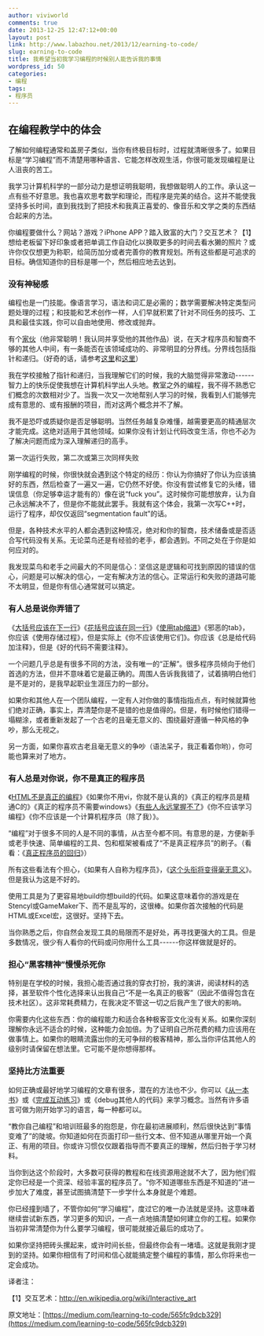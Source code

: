 ```yaml
---
author: viviworld
comments: true
date: 2013-12-25 12:47:12+00:00
layout: post
link: http://www.labazhou.net/2013/12/earning-to-code/
slug: earning-to-code
title: 我希望当初我学习编程的时候别人能告诉我的事情
wordpress_id: 50
categories:
- 编程
tags:
- 程序员
---
```


## 在编程教学中的体会  


了解如何编程通常和盖房子类似，当你有终极目标时，过程就清晰很多了。如果目标是“学习编程”而不清楚用哪种语言、它能怎样改观生活，你很可能发现编程是让人沮丧的苦工。

我学习计算机科学的一部分动力是想证明我聪明，我想做聪明人的工作。承认这一点有些不好意思。我也喜欢思考数学和理论，而程序是完美的结合。这并不能使我坚持多长时间，直到我找到了把技术和我真正喜爱的、像音乐和文学之类的东西结合起来的方法。

你编程要做什么？网站？游戏？iPhone APP？踏入致富的大门？交互艺术？【1】想给老板留下好印象或者把单调工作自动化以换取更多的时间去看水獭的照片？或许你仅仅想更为称职，给简历加分或者完善你的教育规划。所有这些都是可追求的目标。确信知道你的目标是哪一个，然后相应地去达到。

### 没有神秘感

编程也是一门技能。像语言学习，语法和词汇是必需的；数学需要解决特定类型问题处理的过程；和技能和艺术创作一样，人们早就积累了针对不同任务的技巧、工具和最佳实践，你可以自由地使用、修改或抛弃。

有个[家伙](http://www.joelonsoftware.com/articles/ThePerilsofJavaSchools.html)（他非常聪明！我认同并享受他的其他作品）说，在天才程序员和智商不够的其他人中间，有一条能否在该领域成功的、非常明显的分界线。分界线包括指针和递归。（好奇的话，请参考[这里](http://alumni.cs.ucr.edu/~pdiloren/C++_Pointers/)和[这里](http://alumni.cs.ucr.edu/~pdiloren/C++_Pointers/)）

我在学校接触了指针和递归，当我理解它们的时候，我的大脑觉得非常激动------智力上的快乐促使我想在计算机科学出人头地。教室之外的编程，我不得不熟悉它们概念的次数相对少了。当我一次又一次地帮别人学习的时候，我看到人们能够完成有意思的、或有报酬的项目，而对这两个概念并不了解。

我不是恐吓或质疑你是否足够聪明。当然任务越复杂难懂，越需要更高的精通层次才能完成。这绝对适用于其他领域。如果你没有计划让代码改变生活，你也不必为了解决问题而成为深入理解递归的高手。

第一次运行失败，第二次或第三次同样失败

刚学编程的时候，你很快就会遇到这个特定的经历：你认为你搞好了你认为应该搞好的东西，然后检查了一遍又一遍，它仍然不好使。你没有尝试修复它的头绪，错误信息（你足够幸运才能有的）像在说“fuck you”。这时候你可能想放弃，认为自己永远解决不了，但是你不能就此罢手。我就有这个体会，我第一次写C++时，运行了程序，却仅仅返回“segmentation fault”的话。

但是，各种技术水平的人都会遇到这种情况，绝对和你的智商，技术储备或是否适合写代码没有关系。无论菜鸟还是有经验的老手，都会遇到。不同之处在于你是如何应对的。

我发现菜鸟和老手之间最大的不同是信心：坚信这是逻辑和可找到原因的错误的信心，问题是可以解决的信心，一定有解决方法的信心。正常运行和失败的道路可能不太明显，但是你有信心通常就可以搞定。

### 有人总是说你弄错了

《[大括号应该在下一行](http://theprofoundprogrammer.com/page/17)》《[花括号应该在同一行](http://programmers.stackexchange.com/a/2782)》《[使用tab缩进](http://derkarl.org/why_to_tabs.html)》《邪恶的tab》，你应该《使用存储过程》，但是实际上《你不应该使用它们》。你应该《总是给代码加注释》，但是《好的代码不需要注释》。

一个问题几乎总是有很多不同的方法，没有唯一的“正解”。很多程序员倾向于他们首选的方法，但并不意味着它是最正确的。周围人告诉我我错了，试着搞明白他们是不是对的，是我早起职业生涯压力的一部分。

如果你和其他人在一个团队编程，一定有人对你做的事情指指点点，有时候就算他们绝对正确，事实上，弄清楚你是不是错的也是值得的。但是，有时候他们错得一塌糊涂，或者重新发起了一个古老的且毫无意义的、围绕最好遵循一种风格的争吵，那么无视之。

另一方面，如果你喜欢古老且毫无意义的争吵（语法呆子，我正看着你哟），你可能也算来对了地方。

### 有人总是对你说，你不是真正的程序员

《[HTML不是真正的编程](http://www.cs.tut.fi/~jkorpela/prog.html)》《如果你不用vi，你就不是认真的》《真正的程序员是精通C的》《真正的程序员不需要windows》《[有些人永远掌握不了](http://www.codinghorror.com/blog/2006/07/separating-programming-sheep-from-non-programming-goats.html)》《你不应该学习编程》《你不应该是一个计算机程序员（除了我）》。

“编程”对于很多不同的人是不同的事情，从古至今都不同。有意思的是，方便新手或老手快速、简单编程的工具、包和框架被看成了“不是真正程序员”的刷子。（看看：《[真正程序员的回归](http://blog.enfranchisedmind.com/2009/04/return-of-the-real-programmer/)》）

所有这些看法有个担心，《如果有人自称为程序员》，《[这个头衔将变得毫无意义](http://fullcomment.nationalpost.com/2013/08/21/chase-felker-youre-not-a-computer-programmer-and-thats-ok/)》。但是我认为这是不好的。

使用工具是为了更容易地build你想build的代码。如果这意味着你的游戏是在Stencyl或GameMaker下、而不是乱写的，这很棒。如果你首次接触的代码是HTML或Excel宏，这很好。坚持下去。

当你熟悉之后，你自然会发现工具的局限而不是好处，再寻找更强大的工具。但是多数情况，很少有人看你的代码或问你用什么工具------你这样做就是好的。

### 担心“黑客精神”慢慢杀死你

特别是在学校的时候，我担心能否通过我的穿衣打扮，我的演讲，阅读材料的选择，甚至软件个性化选择来认出我自己“不是一名真正的极客”（因此不值得包含在技术社区）。这非常耗费精力，在我决定不管这一切之后我产生了很大的影响。

你需要内化这些东西：你的编程能力和适合各种极客亚文化没有关系。如果你深刻理解你永远不适合的时候，这种能力会加倍。为了证明自己所花费的精力应该用在做事情上。如果你的眼睛流露出你的无可争辩的极客精神，那么当你评估其他人的级别时请保留在想法里。它可能不是你想得那样。

### 坚持比方法重要

如何正确或最好地学习编程的文章有很多，潜在的方法也不少。你可以《[从一本书](http://pine.fm/LearnToProgram/)》或《[完成互动练习](http://www.codecademy.com/)》或《debug其他人的代码》来学习概念。当然有许多语言可做为刚开始学习的语言，每一种都可以。

“教你自己编程”和培训班最多的抱怨是，你在最初进展顺利，然后很快达到“事情变难了”的陡坡。你知道如何在页面打印一些行文本、但不知道从哪里开始一个真正、有用的项目。你或许习惯仅仅跟着指导而不要真正的理解，然后归咎于学习材料。

当你到达这个阶段时，大多数可获得的教程和在线资源用途就不大了，因为他们假定你已经是一个资深、经验丰富的程序员了。“你不知道哪些东西是不知道的”进一步加大了难度，甚至试图搞清楚下一步学什么本身就是个难题。

你已经撞到墙了，不管你如何“学习编程”，度过它的唯一办法就是坚持。这意味着继续尝试新东西，学习更多的知识，一点一点地搞清楚如何建立你的工程。如果你当初非常清楚你为什么要学习编程，很可能就接近最后的成功了。

如果你坚持把砖头摞起来，或许时间长些，但最终你会有一堵墙。这就是我刚才提到的坚持。如果你相信有了时间和信心就能搞定整个编程的事情，那么你将来也一定会成功。

  


译者注：

【1】交互艺术：http://en.wikipedia.org/wiki/Interactive_art

  


原文地址：[https://medium.com/learning-to-code/565fc9dcb329](https://medium.com/learning-to-code/565fc9dcb329)
